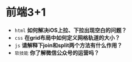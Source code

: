 # 前端3+1
- `html` **如何解决iOS上拉、下拉出现空白的问题？**
- `css` **在grid布局中如何定义网格轨道的大小？**
- `js` **请解释下join和split两个方法有什么作用？**
- `软技能` **你了解微信公众号的运营吗？**

